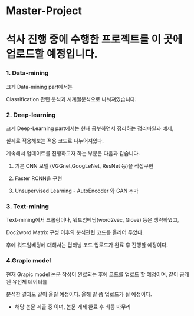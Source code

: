 # Master-Project

# 석사 진행 중에 수행한 프로젝트를 이 곳에 업로드할 예정입니다.


### 1. Data-mining

크게 Data-mining part에서는

Classification 관련 분석과 시계열분석으로 나눠져있습니다.


### 2. Deep-learning

크게 Deep-Learning part에서는 현재 공부하면서 정리하는 정리파일과 예제,

실제로 적용해보는 적용 코드로 나누어져있다. 

계속해서 업데이트를 진행하고자 하는 부분은 다음과 같습니다.

1. 기본 CNN 모델 (VGGnet,GoogLeNet, ResNet 등)을 직접구현

2. Faster RCNN을 구현

3. Unsupervised Learning - AutoEncoder 와 GAN 추가


### 3. Text-mining

Text-mining에서 크롤링이나, 워드임베딩(word2vec, Glove) 등은 생략하였고,

Doc2word Matrix 구성 이후의 분석관련 코드를 올리어 두었다. 

후에 워드임베딩에 대해서는 딥러닝 코드 업로드가 완료 후 진행할 예정이다.


### 4.Grapic model 

현재 Grapic model 논문 작성이 완료되는 후에 코드를 업로드 할 예정이며, 같이 공개된 유전체 데이터를

분석한 결과도 같이 올릴 예정이다. 올해 말 쯤 업로드가 될 예정이다. 

 - 해당 논문 제출 중 이며, 논문 개제 완료 후 최종 마무리
